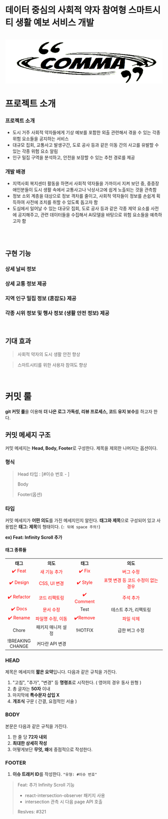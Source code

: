 # 데이터 중심의 사회적 약자 참여형 스마트시티 생활 예보 서비스 개발

<p align="center">
  <br>
  <img src="./images/comma.png">
  <br>
</p>

# 프로젝트 소개

<p align="justify">

### 프로젝트 소개

- 도시 거주 사회적 약자들에게 기상 예보를 포함한 외출 관련해서 겪을 수 있는 각종 위험 요소들을 공지하는 서비스
- 대규모 집회, 교통사고 발생구간, 도로 공사 등과 같은 이동 간의 사고를 유발할 수 있는 각종 위험 요소 알림
- 인구 밀집 구역을 분석하고, 안전을 보장할 수 있는 추천 경로를 제공

### 개발 배경

- 지역사회 복지센터 활동을 하면서 사회적 약자들을 가까이서 지켜 보던 중, 중증장애인분들이 도시 생활 속에서 교통사고나 낙상사고에 쉽게 노출되는 것을 관측함
- 정보 소외 계층을 대상으로 정보 격차를 줄이고, 사회적 약자들이 정보를 손쉽게 획득하여 사전에 조치를 취할 수 있도록 돕고자 함
- 도심에서 일어날 수 있는 대규모 집회, 도로 공사 등과 같은 각종 제약 요소를 사전에 공지해주고, 관련 데이터들을 수집해서 AI모델을 바탕으로 위험 요소들을 예측하고자 함


</p>

<p align="center">
</p>

<br>

<!-- ## 기술 스택 -->

<!-- |  HTML5  |  CSS3  | JavaScript | React    | Figma    | notion    |
| :-----: | :----: | :--------: | -------- | -------- | --------- |
| ![html] | ![css] |   ![js]    | ![react] | ![figma] | ![notion] | -->

<br>

## 구현 기능

### 상세 날씨 정보

### 상세 교통 정보 제공

### 지역 인구 밀집 정보 (혼잡도) 제공

### 각종 시위 정보 및 행사 정보 (생활 안전 정보) 제공

<br>

## 기대 효과

> 사회적 약자의 도시 생활 안전 향상

> 스마트시티를 위한 사용자 참여도 향상

<p align="justify">

</p>

<br>

<!-- ## 라이센스

MIT &copy; [NoHack](mailto:lbjp114@gmail.com) -->

<!-- Stack Icon Refernces -->

<!-- [html]: /images/stack/html.svg
[css]: /images/stack/css.svg
[js]: /images/stack/javascript.svg
[react]: /images/stack/react.svg
[figma]: /images/stack/figma.svg
[notion]: /images/stack/notion.svg

<br> -->

<!-- commit rule (컨벤션) 관련 -->

# 커밋 룰

**git 커밋 룰**을 이용해 **더 나은 로그 가독성, 리뷰 프로세스, 코드 유지 보수**를 하고자 한다.

## 커밋 메세지 구조

커밋 메세지는 **Head, Body, Footer**로 구성한다. 제목을 제외한 나머지는 옵션이다.

### 형식

> Head 타입 : [#이슈 번호 - ]
>
> Body
>
> Footer(옵션)

### 타입

커밋 메세지가 **어떤 의도**를 가진 메세지인지 알린다.
**태그와 제목**으로 구성되어 있고 사용법은 **태그: 제목**의 형태이다. (`: 뒤에 space 주의!`)

**ex) Feat: Infinity Scroll 추가**

#### 태그 종류들

<table style="text-align : center;">
    <th>태그</th>
    <th>의도</th>
    <th>태그</th>
    <th>의도</th>
    <tr>
        <td style="color : red">✔️ Feat</td>
        <td style="color : red">새 기능 추가</td>
        <td style="color : red">✔️ Fix</td>
        <td style="color : red">버그 수정</td>
    </tr>
    <tr>
        <td style="color : red">✔️ Design</td>
        <td style="color : red">CSS, UI 변경</td>
        <td style="color : red">✔️ Style</td>
        <td style="color : red">포맷 변경 등 코드 수정이 없는 경우</td>
    </tr>
        <tr>
        <td style="color : red">✔️ Refactor</td>
        <td style="color : red">코드 리팩토링</td>
        <td style="color : red">✔️ Comment</td>
        <td style="color : red">주석 추가</td>
    </tr>
    </tr>
        <tr>
        <td style="color : red">✔️ Docs</td>
        <td style="color : red">문서 수정</td>
        <td>Test</td>
        <td>테스트 추가, 리팩토링</td>
    </tr>   
    </tr>
    <tr>
        <td style="color : red">✔️ Rename</td>
        <td style="color : red">파일명 수정, 이동</td>
        <td style="color : red">✔️Remove</td>
        <td style="color : red">파일 삭제</td>
    </tr>
    <tr>
        <td>Chore</td>
        <td>패키지 매니저 설정</td>
        <td>!HOTFIX</td>
        <td>급한 버그 수정</td>
    </tr>
    <tr>
        <td>!BREAKING</br>
        CHANGE</td>
        <td>커다란 API 변경</td>
        <td></td>
        <td></td>
    </tr>
</table>

### HEAD

제목은 메세지의 **짧은 요약**입니다. 다음과 같은 규칙을 가진다.

1. "고침", "추가", "변경" 등 **명령조**로 시작한다. ( 영어의 경우 동사 원형 )
2. 총 글자는 **50자** 이내
3. 마지막에 **특수문자 삽입 X**
4. **개조식** 구문 ( 간결, 요점적인 서술 )

### BODY

본문은 다음과 같은 규칙을 가진다.

1. 한 줄 당 **72자 내외**
2. **최대한 상세히 작성**
3. 어떻게보단 **무엇, 왜**에 중점적으로 작성한다.

### FOOTER

1. **이슈 트래커 ID**를 작성한다. `"유형: #이슈 번호"`

> Feat: 추가 Infinity Scroll 기능
>
> - react-intersection-observer 패키지 사용
> - intersection 관측 시 다음 page API 호출
>
> Reslves: #321

<!-- 위와 동일 -->

<!-- # 참고 사이트

#### 🔗[참고 1](https://overcome-the-limits.tistory.com/entry/%ED%98%91%EC%97%85-%ED%98%91%EC%97%85%EC%9D%84-%EC%9C%84%ED%95%9C-%EA%B8%B0%EB%B3%B8%EC%A0%81%EC%9D%B8-git-%EC%BB%A4%EB%B0%8B%EC%BB%A8%EB%B2%A4%EC%85%98-%EC%84%A4%EC%A0%95%ED%95%98%EA%B8%B0)

#### 🔗[참고 2](https://meetup.toast.com/posts/106) -->
